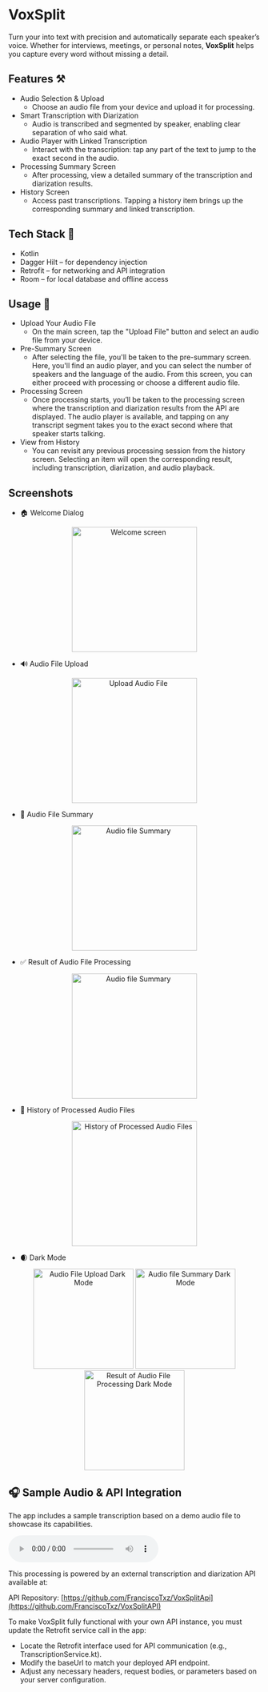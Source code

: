 # VoxSplit
Turn your into text with precision and automatically separate each speaker’s voice. Whether for interviews, meetings, or personal notes, **VoxSplit** helps you capture every word without missing a detail.

## Features ⚒️
- Audio Selection & Upload
   - Choose an audio file from your device and upload it for processing.
- Smart Transcription with Diarization
   - Audio is transcribed and segmented by speaker, enabling clear separation of who said what.
- Audio Player with Linked Transcription
   - Interact with the transcription: tap any part of the text to jump to the exact second in the audio.
- Processing Summary Screen
   - After processing, view a detailed summary of the transcription and diarization results.
- History Screen
   - Access past transcriptions. Tapping a history item brings up the corresponding summary and linked transcription.

## Tech Stack 📲
- Kotlin
- Dagger Hilt – for dependency injection
- Retrofit – for networking and API integration
- Room – for local database and offline access

## Usage 📍
- Upload Your Audio File
   - On the main screen, tap the "Upload File" button and select an audio file from your device.
- Pre-Summary Screen
   - After selecting the file, you'll be taken to the pre-summary screen. Here, you'll find an audio player, and you can select the number of speakers and the language of the audio. From this screen, you can either proceed with processing or choose a different audio file.
- Processing Screen
   - Once processing starts, you’ll be taken to the processing screen where the transcription and diarization results from the API are displayed. The audio player is available, and tapping on any transcript segment takes you to the exact second where that speaker starts talking.
- View from History
   - You can revisit any previous processing session from the history screen. Selecting an item will open the corresponding result, including transcription, diarization, and audio playback.

## Screenshots 
- 🏠 Welcome Dialog
<p align="center">
   <img src="images/img_3.png" alt="Welcome screen" width="250" />
</p>

- 🔊 Audio File Upload
<p align="center">
   <img src="images/img_2.png" alt="Upload Audio File" width="250" />
</p>

- 📄 Audio File Summary
<p align="center">
   <img src="images/img_6.png" alt="Audio file Summary" width="250" />
</p>

- ✅ Result of Audio File Processing
<p align="center">
   <img src="images/img.png" alt="Audio file Summary" width="250" />
</p>

- 🔄 History of Processed Audio Files
<p align="center">
   <img src="images/img_1.png" alt="History of Processed Audio Files" width="250" />
</p>

- 🌒 Dark Mode
<p align="center">
   <img src="images/img_4.png" alt="Audio File Upload Dark Mode" width="200" />
  <img src="images/img_7.png" alt="Audio file Summary Dark Mode" width="200" />
  <img src="images/img_5.png" alt="Result of Audio File Processing Dark Mode" width="200" />
</p>

## 🎧 Sample Audio & API Integration

The app includes a sample transcription based on a demo audio file to showcase its capabilities.

<audio controls>
  <source src="audio/example.mp3" type="audio/mpeg">
  --Your browser does not support the audio element--
</audio>


This processing is powered by an external transcription and diarization API available at:

API Repository: [https://github.com/FranciscoTxz/VoxSplitApi](https://github.com/FranciscoTxz/VoxSplitAPI)

To make VoxSplit fully functional with your own API instance, you must update the Retrofit service call in the app:

- Locate the Retrofit interface used for API communication (e.g., TranscriptionService.kt).
- Modify the baseUrl to match your deployed API endpoint.
- Adjust any necessary headers, request bodies, or parameters based on your server configuration.
